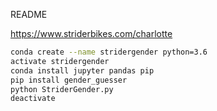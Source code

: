 README

https://www.striderbikes.com/charlotte

```bash
conda create --name stridergender python=3.6
activate stridergender
conda install jupyter pandas pip
pip install gender_guesser
python StriderGender.py
deactivate
```
